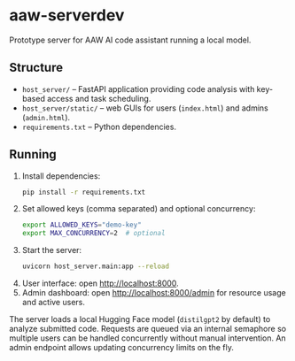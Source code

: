 # aaw-serverdev

Prototype server for AAW AI code assistant running a local model.

## Structure
- `host_server/` – FastAPI application providing code analysis with key-based access and task scheduling.
- `host_server/static/` – web GUIs for users (`index.html`) and admins (`admin.html`).
- `requirements.txt` – Python dependencies.

## Running
1. Install dependencies:
   ```bash
   pip install -r requirements.txt
   ```
2. Set allowed keys (comma separated) and optional concurrency:
   ```bash
   export ALLOWED_KEYS="demo-key"
   export MAX_CONCURRENCY=2  # optional
   ```
3. Start the server:
   ```bash
   uvicorn host_server.main:app --reload
   ```
4. User interface: open [http://localhost:8000](http://localhost:8000).
5. Admin dashboard: open [http://localhost:8000/admin](http://localhost:8000/admin) for resource usage and active users.

The server loads a local Hugging Face model (`distilgpt2` by default) to analyze submitted code. Requests are queued via an internal semaphore so multiple users can be handled concurrently without manual intervention. An admin endpoint allows updating concurrency limits on the fly.
